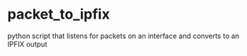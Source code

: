 # packet_to_ipfix
python script that listens for packets on an interface and converts to an IPFIX output
